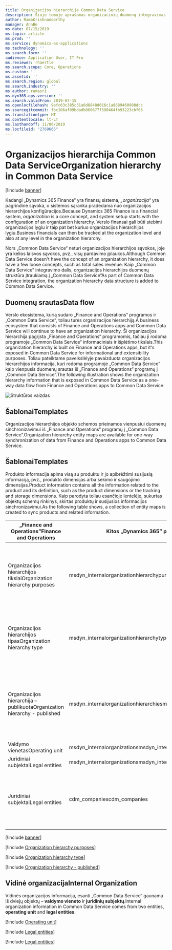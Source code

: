 ```yaml
---
title: Organizacijos hierarchija Common Data Service
description: Šioje temoje aprašomas organizacinių duomenų integravimas tarp „Finance and Operations“ programų ir „Common Data Service“.
author: RamaKrishnamoorthy
manager: AnnBe
ms.date: 07/15/2019
ms.topic: article
ms.prod: ''
ms.service: dynamics-ax-applications
ms.technology: ''
ms.search.form: ''
audience: Application User, IT Pro
ms.reviewer: rhaertle
ms.search.scope: Core, Operations
ms.custom: ''
ms.assetid: ''
ms.search.region: global
ms.search.industry: ''
ms.author: ramasri
ms.dyn365.ops.version: ''
ms.search.validFrom: 2019-07-15
ms.openlocfilehash: 9efc63c385c31a6d8848d016c1a8689460908dcc
ms.sourcegitcommit: fbc106af09bdadb860677f590464fb93223cbf65
ms.translationtype: HT
ms.contentlocale: lt-LT
ms.lasthandoff: 11/06/2019
ms.locfileid: "2769665"
---
```

# <a name="organization-hierarchy-in-common-data-service"></a><span data-ttu-id="6feee-103">Organizacijos hierarchija Common Data Service</span><span class="sxs-lookup"><span data-stu-id="6feee-103">Organization hierarchy in Common Data Service</span></span>

[!include [banner](../includes/banner.md)]

<span data-ttu-id="6feee-104">Kadangi „Dynamics 365 Finance“ yra finansų sistema, *„organizacija“* yra pagrindinė sąvoka, o sistemos sąranka pradedama nuo organizacijos hierarchijos konfigūracijos.</span><span class="sxs-lookup"><span data-stu-id="6feee-104">Because Dynamics 365 Finance is a financial system, *organization* is a core concept, and system setup starts with the configuration of an organization hierarchy.</span></span> <span data-ttu-id="6feee-105">Verslo finansai gali būti stebimi organizacijos lygiu ir taip pat bet kuriuo organizacijos hierarchijos lygiu.</span><span class="sxs-lookup"><span data-stu-id="6feee-105">Business financials can then be tracked at the organization level and also at any level in the organization hierarchy.</span></span>

<span data-ttu-id="6feee-106">Nors „Common Data Service“ neturi organizacijos hierarchijos sąvokos, joje yra kelios laisvos sąvokos, pvz., visų pardavimo įplaukos.</span><span class="sxs-lookup"><span data-stu-id="6feee-106">Although Common Data Service doesn't have the concept of an organization hierarchy, it does have a few loose concepts, such as total sales revenue.</span></span> <span data-ttu-id="6feee-107">Kaip „Common Data Service“ integravimo dalis, organizacijos hierarchijos duomenų struktūra įtraukiamą į „Common Data Service“</span><span class="sxs-lookup"><span data-stu-id="6feee-107">As part of Common Data Service integration, the organization hierarchy data structure is added to Common Data Service.</span></span>

## <a name="data-flow"></a><span data-ttu-id="6feee-108">Duomenų srautas</span><span class="sxs-lookup"><span data-stu-id="6feee-108">Data flow</span></span>

<span data-ttu-id="6feee-109">Verslo ekosistema, kurią sudaro „Finance and Operations“ programos ir „Common Data Service“, toliau turės organizacijos hierarchiją.</span><span class="sxs-lookup"><span data-stu-id="6feee-109">A business ecosystem that consists of Finance and Operations apps and Common Data Service will continue to have an organization hierarchy.</span></span> <span data-ttu-id="6feee-110">Ši organizacijos hierarchija pagrįsta „Finance and Operations“ programomis, tačiau ji rodoma programoje „Common Data Service“ informaciniais ir išplėtimo tikslais.</span><span class="sxs-lookup"><span data-stu-id="6feee-110">This organization hierarchy is built on Finance and Operations apps, but it's exposed in Common Data Service for informational and extensibility purposes.</span></span> <span data-ttu-id="6feee-111">Toliau pateiktame paveikslėlyje pavaizduota organizacijos hierarchijos informacija, kuri rodoma programoje „Common Data Service” kaip vienpusis duomenų srautas iš „Finance and Operations“ programų į „Common Data Service”.</span><span class="sxs-lookup"><span data-stu-id="6feee-111">The following illustration shows the organization hierarchy information that is exposed in Common Data Service as a one-way data flow from Finance and Operations apps to Common Data Service.</span></span>

![Struktūros vaizdas](media/dual-write-data-flow.png)

## <a name="templates"></a><span data-ttu-id="6feee-113">Šablonai</span><span class="sxs-lookup"><span data-stu-id="6feee-113">Templates</span></span>

<span data-ttu-id="6feee-114">Organizacijos hierarchijos objekto schemos prieinamos vienpusiui duomenų sinchronizavimui iš „Finance and Operations“ programų į „Common Data Service”.</span><span class="sxs-lookup"><span data-stu-id="6feee-114">Organization hierarchy entity maps are available for one-way synchronization of data from Finance and Operations apps to Common Data Service.</span></span>

## <a name="templates"></a><span data-ttu-id="6feee-115">Šablonai</span><span class="sxs-lookup"><span data-stu-id="6feee-115">Templates</span></span>

<span data-ttu-id="6feee-116">Produkto informacija apima visą su produktu ir jo apibrėžtimi susijusią informaciją, pvz., produkto dimensijas arba sekimo ir saugojimo dimensijas.</span><span class="sxs-lookup"><span data-stu-id="6feee-116">Product information contains all the information related to the product and its definition, such as the product dimensions or the tracking and storage dimensions.</span></span> <span data-ttu-id="6feee-117">Kaip parodyta toliau esančioje lentelėje, sukurtas objektų schemų rinkinys, skirtas produktų ir susijusios informacijos sinchronizavimui.</span><span class="sxs-lookup"><span data-stu-id="6feee-117">As the following table shows, a collection of entity maps is created to sync products and related information.</span></span>

<span data-ttu-id="6feee-118">„Finance and Operations”</span><span class="sxs-lookup"><span data-stu-id="6feee-118">Finance and Operations</span></span> | <span data-ttu-id="6feee-119">Kitos „Dynamics 365” programos</span><span class="sxs-lookup"><span data-stu-id="6feee-119">Other Dynamics 365 apps</span></span> | <span data-ttu-id="6feee-120">Aprašymas</span><span class="sxs-lookup"><span data-stu-id="6feee-120">Description</span></span>
-----------------------|--------------------------------|---
<span data-ttu-id="6feee-121">Organizacijos hierarchijos tikslai</span><span class="sxs-lookup"><span data-stu-id="6feee-121">Organization hierarchy purposes</span></span> | <span data-ttu-id="6feee-122">msdyn_internalorganizationhierarchypurposes</span><span class="sxs-lookup"><span data-stu-id="6feee-122">msdyn_internalorganizationhierarchypurposes</span></span> | <span data-ttu-id="6feee-123">Naudojant šį šabloną, galimai vienpusiškai sinchronizuoti objektą Organizacijos hierarchijos paskirtis.</span><span class="sxs-lookup"><span data-stu-id="6feee-123">This template provides one-way synchronization of the Organization Hierarchy Purpose entity.</span></span>
<span data-ttu-id="6feee-124">Organizacijos hierarchijos tipas</span><span class="sxs-lookup"><span data-stu-id="6feee-124">Organization hierarchy type</span></span> | <span data-ttu-id="6feee-125">msdyn_internalorganizationhierarchytypes</span><span class="sxs-lookup"><span data-stu-id="6feee-125">msdyn_internalorganizationhierarchytypes</span></span> | <span data-ttu-id="6feee-126">Naudojant šį šabloną, galimai vienpusiškai sinchronizuoti objektą Organizacijos hierarchijos tipas.</span><span class="sxs-lookup"><span data-stu-id="6feee-126">This template provides one-way synchronization of the Organization Hierarchy Type entity.</span></span>
<span data-ttu-id="6feee-127">Organizacijos hierarchija – publikuota</span><span class="sxs-lookup"><span data-stu-id="6feee-127">Organization hierarchy - published</span></span> | <span data-ttu-id="6feee-128">msdyn_internalorganizationhierarchies</span><span class="sxs-lookup"><span data-stu-id="6feee-128">msdyn_internalorganizationhierarchies</span></span> | <span data-ttu-id="6feee-129">Naudojant šį šabloną, galimai vienpusiškai sinchronizuoti objektą Organizacijos hierarchija publikuota.</span><span class="sxs-lookup"><span data-stu-id="6feee-129">This template provides one-way synchronization of the Organization Hierarchy Published entity.</span></span>
<span data-ttu-id="6feee-130">Valdymo vienetas</span><span class="sxs-lookup"><span data-stu-id="6feee-130">Operating unit</span></span> | <span data-ttu-id="6feee-131">msdyn_internalorganizations</span><span class="sxs-lookup"><span data-stu-id="6feee-131">msdyn_internalorganizations</span></span> | 
<span data-ttu-id="6feee-132">Juridiniai subjektai</span><span class="sxs-lookup"><span data-stu-id="6feee-132">Legal entities</span></span> | <span data-ttu-id="6feee-133">msdyn_internalorganizations</span><span class="sxs-lookup"><span data-stu-id="6feee-133">msdyn_internalorganizations</span></span> | 
<span data-ttu-id="6feee-134">Juridiniai subjektai</span><span class="sxs-lookup"><span data-stu-id="6feee-134">Legal entities</span></span> | <span data-ttu-id="6feee-135">cdm_companies</span><span class="sxs-lookup"><span data-stu-id="6feee-135">cdm_companies</span></span> | <span data-ttu-id="6feee-136">Suteikiama juridinio subjekto (įmonės) informacijos dvikrypčio sinchronizavimo galimybė.</span><span class="sxs-lookup"><span data-stu-id="6feee-136">Provides bidirectional synchronization of legal entity (company) information.</span></span>


[!include [banner](../includes/dual-write-symbols.md)]

[!include [Organization hierarchy purposes](dual-write/OrganizationHierarchyPurpose-msdyn-internalorganizationhierarchypurposes.md)]

[!include [Organization hierarchy type](dual-write/OrganizationHierarchyType-msdyn-internalorganizationhierarchytypes.md)]

[!include [Organization hierarchy - published](dual-write/OrganizationHierarchyPublished-msdyn-internalorganizationhierarchies.md)]

## <a name="internal-organization"></a><span data-ttu-id="6feee-137">Vidinė organizacija</span><span class="sxs-lookup"><span data-stu-id="6feee-137">Internal Organization</span></span>

<span data-ttu-id="6feee-138">Vidinės organizacijos informacija, esanti „Common Data Service“ gaunama iš dviejų objektų – **valdymo vieneto** ir **juridinių subjektų**.</span><span class="sxs-lookup"><span data-stu-id="6feee-138">Internal organization information in Common Data Service comes from two entities, **operating unit** and **legal entities**.</span></span>

[!include [Operating unit](dual-write/OperatingUnit-msdyn-internalorganizations.md)]

[!include [Legal entities](dual-write/LegalEntities-msdyn-internalorganizations.md)]

[!include [Legal entities](dual-write/LegalEntities-Companies.md)]

